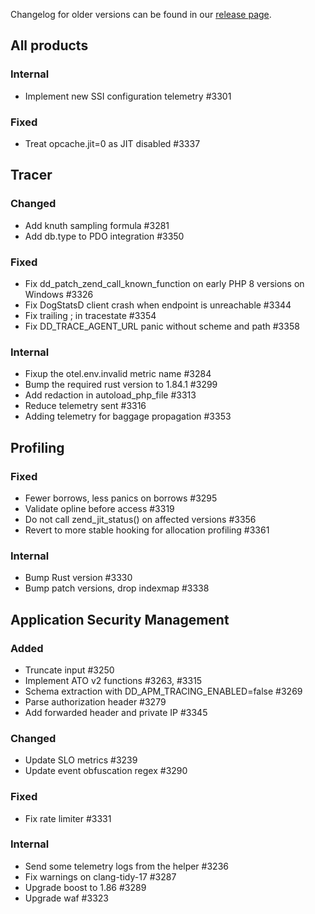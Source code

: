 Changelog for older versions can be found in our [release page](https://github.com/DataDog/dd-trace-php/releases).

## All products
### Internal
- Implement new SSI configuration telemetry #3301

### Fixed
- Treat opcache.jit=0 as JIT disabled #3337

## Tracer
### Changed
- Add knuth sampling formula #3281
- Add db.type to PDO integration #3350

### Fixed
- Fix dd_patch_zend_call_known_function on early PHP 8 versions on Windows #3326
- Fix DogStatsD client crash when endpoint is unreachable #3344
- Fix trailing ; in tracestate #3354
- Fix DD_TRACE_AGENT_URL panic without scheme and path #3358

### Internal
- Fixup the otel.env.invalid metric name #3284
- Bump the required rust version to 1.84.1 #3299
- Add redaction in autoload_php_file #3313
- Reduce telemetry sent #3316
- Adding telemetry for baggage propagation #3353

## Profiling
### Fixed
- Fewer borrows, less panics on borrows #3295
- Validate opline before access #3319
- Do not call zend_jit_status() on affected versions #3356
- Revert to more stable hooking for allocation profiling #3361

### Internal
- Bump Rust version #3330
- Bump patch versions, drop indexmap #3338

## Application Security Management
### Added
- Truncate input #3250
- Implement ATO v2 functions #3263, #3315
- Schema extraction with DD_APM_TRACING_ENABLED=false #3269
- Parse authorization header #3279
- Add forwarded header and private IP #3345

### Changed
- Update SLO metrics #3239
- Update event obfuscation regex #3290

### Fixed
- Fix rate limiter #3331

### Internal
- Send some telemetry logs from the helper #3236
- Fix warnings on clang-tidy-17 #3287
- Upgrade boost to 1.86 #3289
- Upgrade waf #3323
